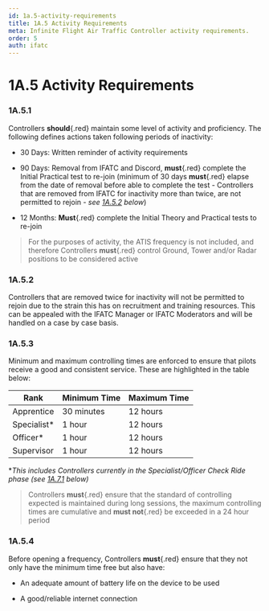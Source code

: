 ```yaml
---
id: 1a.5-activity-requirements
title: 1A.5 Activity Requirements
meta: Infinite Flight Air Traffic Controller activity requirements.
order: 5
auth: ifatc
---
```


# 1A.5  Activity Requirements

 

### 1A.5.1    

Controllers **should**{.red} maintain some level of activity and proficiency. The following defines actions taken following periods of inactivity:

 

 -    30 Days:   Written reminder of activity requirements

 -    90 Days:   Removal from IFATC and Discord, **must**{.red} complete the Initial Practical test to re-join (minimum of 30 days **must**{.red} elapse from the date of removal before able to complete the test - Controllers that are removed from IFATC for inactivity more than twice, are not permitted to rejoin - *see [1A.5.2](/guide/atc-manual/1a.-administration/1a.5-activity-requirements#1a.5.2) below*)

 -    12 Months:  **Must**{.red} complete the Initial Theory and Practical tests to re-join

 

> For the purposes of activity, the ATIS frequency is not included, and therefore Controllers **must**{.red} control Ground, Tower and/or Radar positions to be considered active



### 1A.5.2

Controllers that are removed twice for inactivity will not be permitted to rejoin due to the strain this has on recruitment and training resources. This can be appealed with the IFATC Manager or IFATC Moderators and will be handled on a case by case basis.



### 1A.5.3    

Minimum and maximum controlling times are enforced to ensure that pilots receive a good and consistent service. These are highlighted in the table below: 

 

| Rank        | Minimum Time | Maximum Time |
| ----------- | ------------ | ------------ |
| Apprentice  | 30 minutes   | 12 hours     |
| Specialist* | 1 hour       | 12 hours     |
| Officer*    | 1 hour       | 12 hours     |
| Supervisor  | 1 hour       | 12 hours     |

**This includes Controllers currently in the Specialist/Officer Check Ride phase (see [1A.7.1](/guide/atc-manual/1a.-administration/1a.7-check-ride-process#1a.7.1) below)*



> Controllers **must**{.red} ensure that the standard of controlling expected is maintained during long sessions, the maximum controlling times are cumulative and **must not**{.red} be exceeded in a 24 hour period



### 1A.5.4   

Before opening a frequency, Controllers **must**{.red} ensure that they not only have the minimum time free but also have:

 

 -    An adequate amount of battery life on the device to be used

 -    A good/reliable internet connection

 